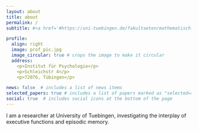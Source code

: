 ```yaml
---
layout: about
title: about
permalink: /
subtitle: #<a href='#https://uni-tuebingen.de/fakultaeten/mathematisch-naturwissenschaftliche-fakultaet/fachbereiche/psychologie/arbeitsbereiche/allgemeine-psychologie/team/moritz-schiltenwolf/'>University of Tuebingen</a>

profile:
  align: right
  image: prof_pic.jpg
  image_circular: true # crops the image to make it circular
  address:
    <p>Institut für Psychologie</p>
    <p>Schleichstr 4</p>
    <p>72076, Tübingen</p>

news: false  # includes a list of news items
selected_papers: true # includes a list of papers marked as "selected={true}"
social: true  # includes social icons at the bottom of the page
---
```


I am a researcher at University of Tuebingen, investigating the interplay of executive functions and episodic memory.

